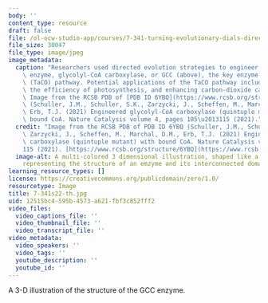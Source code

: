 ```yaml
---
body: ''
content_type: resource
draft: false
file: /ol-ocw-studio-app/courses/7-341-turning-evolutionary-dials-directed-evolution-techniques-for-climate-change-and-beyond-spring-2022/7-341s22-th.jpg
file_size: 30047
file_type: image/jpeg
image_metadata:
  caption: "Researchers used directed evolution strategies to engineer a new carbon-dioxide-fixing\
    \ enzyme, glycolyl-CoA carboxylase, or GCC (above), the key enzyme of the tartronyl-COA\
    \ (TaCO) pathway. Potential applications of the TaCO pathway include improving\
    \ the efficiency of photosynthesis, and enhancing carbon-dioxide capture technologies.\
    \ Image from the RCSB PDB of [PDB ID 6YBQ](https://www.rcsb.org/structure/6YBQ)\
    \ (Schuller, J.M., Schuller, S.K., Zarzycki, J., Scheffen, M., Marchal, D.M.,\
    \ Erb, T.J. (2021) Engineered glycolyl-CoA carboxylase (quintuple mutant) with\
    \ bound CoA. Nature Catalysis volume 4, pages 105\u2013115 (2021)."
  credit: "Image from the RCSB PDB of PDB ID 6YBQ (Schuller, J.M., Schuller, S.K.,\
    \ Zarzycki, J., Scheffen, M., Marchal, D.M., Erb, T.J. (2021) Engineered glycolyl-CoA\
    \ carboxylase (quintuple mutant) with bound CoA. Nature Catalysis volume 4, pages105\u2013\
    115 (2021). [https://www.rcsb.org/structure/6YBQ](https://www.rcsb.org/structure/6YBQ)"
  image-alt: A multi-colored 3 dimensional illustration, shaped like a bumpy donut,
    representing the structure of an emzyme and its interconnected domains.
learning_resource_types: []
license: https://creativecommons.org/publicdomain/zero/1.0/
resourcetype: Image
title: 7-341s22-th.jpg
uid: 12515bc4-595b-4573-a621-fbf3c852fff2
video_files:
  video_captions_file: ''
  video_thumbnail_file: ''
  video_transcript_file: ''
video_metadata:
  video_speakers: ''
  video_tags: ''
  youtube_description: ''
  youtube_id: ''
---
```

A 3-D illustration of the structure of the GCC enzyme.